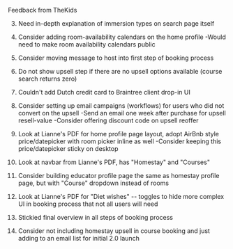 Feedback from TheKids

3) Need in-depth explanation of immersion types on search page itself

4) Consider adding room-availability calendars on the home profile
  -Would need to make room availability calendars public

6) Consider moving message to host into first step of booking process

7) Do not show upsell step if there are no upsell options available (course search returns zero)

8) Couldn't add Dutch credit card to Braintree client drop-in UI

9) Consider setting up email campaigns (workflows) for users who did not convert on the upsell
  -Send an email one week after purchase for upsell resell-value
  -Consider offering discount code on upsell reoffer

11) Look at Lianne's PDF for home profile page layout, adopt AirBnb style price/datepicker with room picker inline as well
  -Consider keeping this price/datepicker sticky on desktop

12) Look at navbar from Lianne's PDF, has "Homestay" and "Courses"

14) Consider building educator profile page the same as homestay profile page, but with "Course" dropdown instead of rooms

15) Look at Lianne's PDF for "Diet wishes" -- toggles to hide more complex UI in booking process that not all users will need

16) Stickied final overview in all steps of booking process

17) Consider not including homestay upsell in course booking and just adding to an email list for initial 2.0 launch
